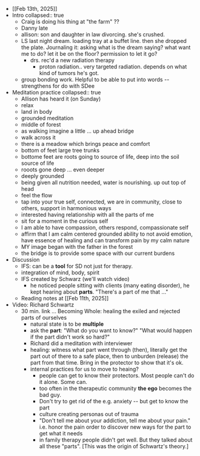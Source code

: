 - [[Feb 13th, 2025]]
- Intro
  collapsed:: true
	- Craig is doing his thing at "the farm" ??
	- Danny late
	- allison: son and daughter in law divorcing. she's crushed.
	- LS last night dream. loading tray at a buffet line. then she dropped the plate. Journaling it: asking what is the dream saying? what want me to do? let it be on the floor? permission to let it go?
		- drs. rec'd a new radiation therapy
			- proton radiation.. very targeted radiation. depends on what kind of  tumors he's got.
	- group bonding work. Helpful to be able to put into words -- strengthens for do with SDee
- Meditation practice
  collapsed:: true
	- Allison has heard it (on Sunday)
	- relax
	- land in body
	- grounded meditation
	- middle of forest
	- as walking imagine a little ... up ahead bridge
	- walk across it
	- there is a meadow which brings peace and comfort
	- bottom of feet large tree trunks
	- bottome feet are roots going to source of life, deep into the soil source of life
	- rooots gone deep ... even deeper
	- deeply grounded
	- being given all nutrition needed, water is nourishing. up out top of head
	- feel the flow
	- tap into your true self, connected, we are in community, close to others, support in harmonious ways
	- interested having relationship with all the parts of me
	- sit for a moment in the curious self
	- I am able to have compassion, others respond, compassionate self
	- affirm that I am calm centered grounded ability to not avoid emotion, have essence of healing and can transform pain by  my calm nature
	- MY image began with the father in the forest
	- the bridge is to provide some space with our current burdens
- Discussion
	- IFS: can be a **tool** for SD not just for therapy.
	- integration of mind, body, spirit
	- IFS created by Schwarz (we'll watch video)
		- he noticed people sitting with clients (many eating disorder), he kept hearing about **parts**. "There's a part of me that ..."
	- Reading notes at [[Feb 11th, 2025]]
- Video: Richard Schwartz
	- 30 min. link ... Becoming Whole: healing the exiled and rejected parts of ourselves
		- natural state is to be **multiple**
		- ask the **part**: "What do you want to know?" "What would happen if the part didn't work so hard?"
		- Richard did a meditation with interviewer
		- healing: witness what part went through (then), literally get the part out of there to a safe place, then to unburden (release)  the part from that time. Bring in the protector to show that it's ok.
		- internal practices for us to move to heaing?
			- people can get to know their protectors. Most people can't do it alone. Some can.
			- too often in the therapeutic community **the ego** becomes the bad guy.
			- Don't  try to get rid of the e.g. anxiety -- but get to know the part
			- culture creating personas out of trauma
			- "Don't tell me about your addiction, tell me about your pain." i.e. honor the pain order to discover new ways for the part to get what it needs
			- in family therapy people didn't get well. But they talked about all these "parts". [This was the origin of Schwartz's theory.]